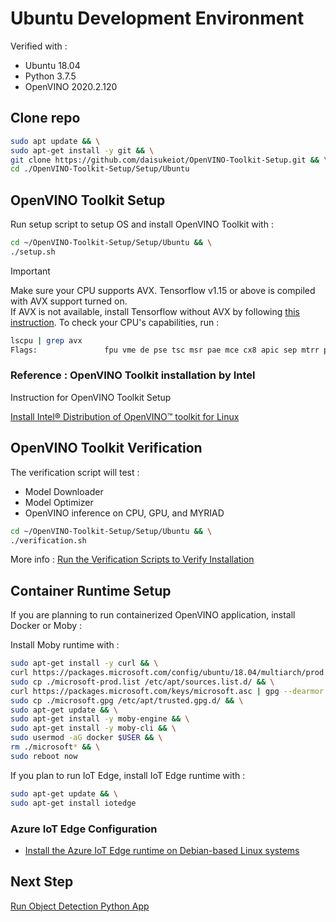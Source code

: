 # Ubuntu Development Environment

Verified with :

- Ubuntu 18.04
- Python 3.7.5
- OpenVINO 2020.2.120

## Clone repo

```bash
sudo apt update && \
sudo apt-get install -y git && \
git clone https://github.com/daisukeiot/OpenVINO-Toolkit-Setup.git && \
cd ./OpenVINO-Toolkit-Setup/Setup/Ubuntu
```

## OpenVINO Toolkit Setup

Run setup script to setup OS and install OpenVINO Toolkit with :

```bash
cd ~/OpenVINO-Toolkit-Setup/Setup/Ubuntu && \
./setup.sh
```

> [!IMPORTANT]  
> Make sure your CPU supports AVX.  Tensorflow v1.15 or above is compiled with AVX support turned on.  
> If AVX is not available, install Tensorflow without AVX by following [this instruction](../UP2/README.md#tensorflow-without-avx).
> To check your CPU's capabilities, run :
>
> ```bash
> lscpu | grep avx
> Flags:               fpu vme de pse tsc msr pae mce cx8 apic sep mtrr pge mca cmov pat pse36 clflush dts acpi mmx fxsr sse sse2 ss ht tm pbe syscall nx pdpe1gb rdtscp lm constant_tsc art arch_perfmon pebs bts rep_good nopl xtopology nonstop_tsc cpuid aperfmperf pni pclmulqdq dtes64 monitor ds_cpl vmx est tm2 ssse3 sdbg fma cx16 xtpr pdcm pcid sse4_1 sse4_2 x2apic movbe popcnt tsc_deadline_timer aes xsave avx f16c rdrand lahf_lm abm 3dnowprefetch cpuid_fault epb invpcid_single pti ssbd ibrs ibpb stibp tpr_shadow vnmi flexpriority ept vpid ept_ad fsgsbase tsc_adjust bmi1 avx2 smep bmi2 erms invpcid mpx rdseed adx smap clflushopt intel_pt xsaveopt xsavec xgetbv1 xsaves dtherm ida arat pln pts hwp hwp_notify hwp_act_window hwp_epp md_clear flush_l1d
> ```

### Reference : OpenVINO Toolkit installation by Intel

Instruction for OpenVINO Toolkit Setup

[Install Intel® Distribution of OpenVINO™ toolkit for Linux](https://docs.openvinotoolkit.org/2020.2/_docs_install_guides_installing_openvino_linux.html)

## OpenVINO Toolkit Verification

The verification script will test :

- Model Downloader
- Model Optimizer
- OpenVINO inference on CPU, GPU, and MYRIAD

```bash
cd ~/OpenVINO-Toolkit-Setup/Setup/Ubuntu && \
./verification.sh
```

More info : [Run the Verification Scripts to Verify Installation](https://docs.openvinotoolkit.org/2020.2/_docs_install_guides_installing_openvino_linux.html#run-the-demos)

## Container Runtime Setup

If you are planning to run containerized OpenVINO application, install Docker or Moby :

Install Moby runtime with :

```bash
sudo apt-get install -y curl && \
curl https://packages.microsoft.com/config/ubuntu/18.04/multiarch/prod.list > ./microsoft-prod.list && \
sudo cp ./microsoft-prod.list /etc/apt/sources.list.d/ && \
curl https://packages.microsoft.com/keys/microsoft.asc | gpg --dearmor > microsoft.gpg && \
sudo cp ./microsoft.gpg /etc/apt/trusted.gpg.d/ && \
sudo apt-get update && \
sudo apt-get install -y moby-engine && \
sudo apt-get install -y moby-cli && \
sudo usermod -aG docker $USER && \
rm ./microsoft* && \
sudo reboot now
```

If you plan to run IoT Edge, install IoT Edge runtime with :

```bash
sudo apt-get update && \
sudo apt-get install iotedge
```

### Azure IoT Edge Configuration

- [Install the Azure IoT Edge runtime on Debian-based Linux systems](https://docs.microsoft.com/en-us/azure/iot-edge/how-to-install-iot-edge-linux)

## Next Step

[Run Object Detection Python App](../../README.md#running-object-detection-python-app)